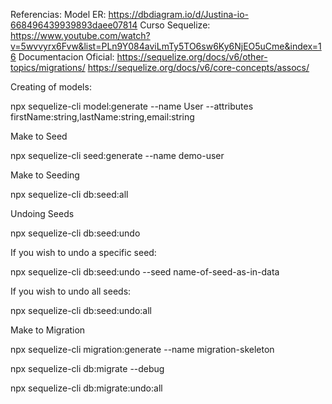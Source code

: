 Referencias:
Model ER: https://dbdiagram.io/d/Justina-io-668496439939893daee07814
Curso Sequelize: https://www.youtube.com/watch?v=5wvvyrx6Fvw&list=PLn9Y084aviLmTy5TO6sw6Ky6NjEO5uCme&index=16
Documentacion Oficial: https://sequelize.org/docs/v6/other-topics/migrations/
                        https://sequelize.org/docs/v6/core-concepts/assocs/

Creating of models:

npx sequelize-cli model:generate --name User --attributes firstName:string,lastName:string,email:string

Make to Seed

npx sequelize-cli seed:generate --name demo-user

Make to Seeding

npx sequelize-cli db:seed:all

Undoing Seeds

npx sequelize-cli db:seed:undo

If you wish to undo a specific seed:

npx sequelize-cli db:seed:undo --seed name-of-seed-as-in-data

If you wish to undo all seeds:

npx sequelize-cli db:seed:undo:all

Make to Migration 

npx sequelize-cli migration:generate --name migration-skeleton

npx sequelize-cli db:migrate --debug

npx sequelize-cli db:migrate:undo:all
